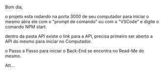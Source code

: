 Bom dia,

o projeto esta rodando na porta 3000 de seu computador para iniciar o mesmo 
abra ele com o "prompt de comando" ou com o "VSCode" e digite o comando NPM start.

dentro da pasta API existe o link para a API, precisa primeiro ser aberto a API do mesmo para iniciar no Computador.

o Passo a Passo para iniciar o Back-End se encontra no Read-Me do mesmo.

Att...
